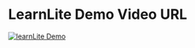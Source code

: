 # LearnLite Demo Video URL
[![learnLite Demo](http://img.youtube.com/vi/PjVQQJW8_Uk/maxresdefault.jpg)](https://www.youtube.com/watch?v=PjVQQJW8_Uk&ab_channel=MeghnaMittal)